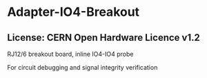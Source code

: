 # Adapter-IO4-Breakout
## License: CERN Open Hardware Licence v1.2


RJ12/6 breakout board, inline IO4-IO4 probe

For circuit debugging and signal integrity verification


